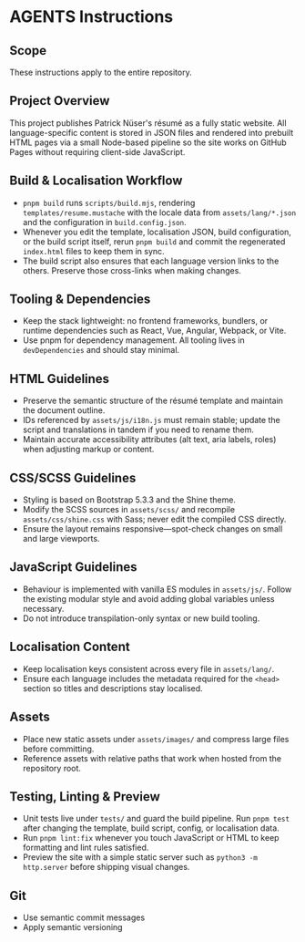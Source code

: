 # AGENTS Instructions

## Scope
These instructions apply to the entire repository.

## Project Overview
This project publishes Patrick Nüser's résumé as a fully static website. All language-specific content is stored in JSON files and rendered into prebuilt HTML pages via a small Node-based pipeline so the site works on GitHub Pages without requiring client-side JavaScript.

## Build & Localisation Workflow
- `pnpm build` runs `scripts/build.mjs`, rendering `templates/resume.mustache` with the locale data from `assets/lang/*.json` and the configuration in `build.config.json`.
- Whenever you edit the template, localisation JSON, build configuration, or the build script itself, rerun `pnpm build` and commit the regenerated `index.html` files to keep them in sync.
- The build script also ensures that each language version links to the others. Preserve those cross-links when making changes.

## Tooling & Dependencies
- Keep the stack lightweight: no frontend frameworks, bundlers, or runtime dependencies such as React, Vue, Angular, Webpack, or Vite.
- Use pnpm for dependency management. All tooling lives in `devDependencies` and should stay minimal.

## HTML Guidelines
- Preserve the semantic structure of the résumé template and maintain the document outline.
- IDs referenced by `assets/js/i18n.js` must remain stable; update the script and translations in tandem if you need to rename them.
- Maintain accurate accessibility attributes (alt text, aria labels, roles) when adjusting markup or content.

## CSS/SCSS Guidelines
- Styling is based on Bootstrap 5.3.3 and the Shine theme.
- Modify the SCSS sources in `assets/scss/` and recompile `assets/css/shine.css` with Sass; never edit the compiled CSS directly.
- Ensure the layout remains responsive—spot-check changes on small and large viewports.

## JavaScript Guidelines
- Behaviour is implemented with vanilla ES modules in `assets/js/`. Follow the existing modular style and avoid adding global variables unless necessary.
- Do not introduce transpilation-only syntax or new build tooling.

## Localisation Content
- Keep localisation keys consistent across every file in `assets/lang/`.
- Ensure each language includes the metadata required for the `<head>` section so titles and descriptions stay localised.

## Assets
- Place new static assets under `assets/images/` and compress large files before committing.
- Reference assets with relative paths that work when hosted from the repository root.

## Testing, Linting & Preview
- Unit tests live under `tests/` and guard the build pipeline. Run `pnpm test` after changing the template, build script, config, or localisation data.
- Run `pnpm lint:fix` whenever you touch JavaScript or HTML to keep formatting and lint rules satisfied.
- Preview the site with a simple static server such as `python3 -m http.server` before shipping visual changes.

## Git
- Use semantic commit messages
- Apply semantic versioning
